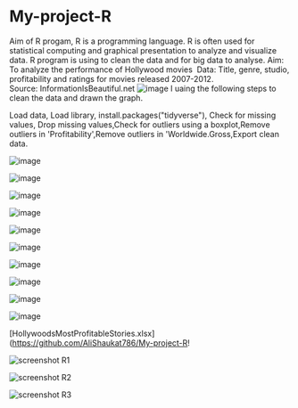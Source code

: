 # My-project-R

Aim of R progam, R is a programming language. R is often used for statistical computing and graphical presentation to analyze and visualize data.
R program is using to clean the data and for big data to analyse.
Aim: To analyze the performance of Hollywood movies 
Data: Title, genre, studio, profitability and ratings for movies released 2007-2012.
Source: InformationIsBeautiful.net ![image](https://user-images.githubusercontent.com/129103686/232570696-1c724f7d-0c87-41e9-a162-5ac010e9432b.png)
I uaing the following steps to clean the data and drawn the graph.

Load data, Load library, install.packages("tidyverse"), Check for missing values, Drop missing values,Check for outliers using a boxplot,Remove outliers in 'Profitability',Remove outliers in 'Worldwide.Gross,Export clean data.

![image](https://user-images.githubusercontent.com/129103686/232574543-90654c20-63ae-4f30-8d3d-4ecdc6f0dc25.png)

![image](https://user-images.githubusercontent.com/129103686/232574363-beed2595-3819-4b55-b066-928258af229c.png)

![image](https://user-images.githubusercontent.com/129103686/232574174-401fa111-1977-4cf7-803b-f74c6c5f1378.png)













![image](https://user-images.githubusercontent.com/129103686/232574048-3a2182f3-558a-4a9b-9b87-083939e2b2e3.png)


![image](https://user-images.githubusercontent.com/129103686/232573579-62c7e8ee-b1c0-41cb-888d-a209f940b620.png)


![image](https://user-images.githubusercontent.com/129103686/232573368-d1ef958d-95ae-41b2-98c2-8f026283aa10.png)

![image](https://user-images.githubusercontent.com/129103686/232573237-d22f1014-aa40-4ca7-9059-d2032448484e.png)





![image](https://user-images.githubusercontent.com/129103686/232573058-abc104b7-b9ea-4981-b013-a91644162687.png)



![image](https://user-images.githubusercontent.com/129103686/232572912-c65298f8-7933-479b-8e24-f0704a289e3c.png)




![image](https://user-images.githubusercontent.com/129103686/232570489-2ee334be-5fca-4a67-b4e7-c76abc151d88.png)


[HollywoodsMostProfitableStories.xlsx](https://github.com/AliShaukat786/My-project-R!

![screenshot R1](https://user-images.githubusercontent.com/129103686/231987159-d4fad23d-d0ae-434f-83c4-c7a9025e23fc.png)

![screenshot R2](https://user-images.githubusercontent.com/129103686/231987189-e77ab433-4bf1-4ed3-a948-bf4e1ecde8ac.png)

![screenshot R3](https://user-images.githubusercontent.com/129103686/231987239-98e4d7bf-5ec8-46f4-b46a-2b6fcbf82181.png)


